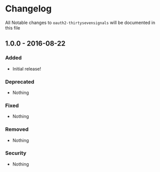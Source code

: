 # Changelog
All Notable changes to `oauth2-thirtysevensignals` will be documented in this file

## 1.0.0 - 2016-08-22

### Added
- Initial release!

### Deprecated
- Nothing

### Fixed
- Nothing

### Removed
- Nothing

### Security
- Nothing
